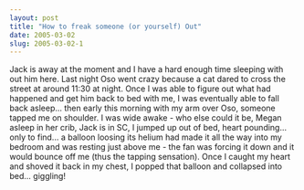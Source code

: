 ```yaml
---
layout: post
title: "How to freak someone (or yourself) Out"
date: 2005-03-02
slug: 2005-03-02-1
---
```


Jack is away at the moment and I have a hard enough time sleeping with out him here.  Last night Oso went crazy because a cat dared to cross the street at around 11:30 at night.  Once I was able to figure out what had happened and get him back to bed with me, I was eventually able to fall back asleep... then early this morning with my arm over Oso, someone tapped me on shoulder.  I was wide awake - who else could it be, Megan asleep in her crib, Jack is in SC, I jumped up out of bed, heart pounding... only to find... a balloon loosing its helium had made it all the way into my bedroom and was resting just above me - the fan was forcing it down and it would bounce off me (thus the tapping sensation).  Once I caught my heart and shoved it back in my chest, I popped that balloon and collapsed into bed... giggling!
